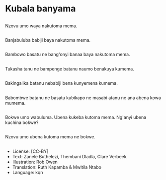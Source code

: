 # Kubala banyama

##
Nzovu umo waya nakutoma mema.

##
Banjabuluba babiji baya nakutoma mema.

##
Bambowo basatu ne bang'onyi banaa baya nakutoma mema.

##
Tukasha tanu ne bampenge batanu naumo benakuya kumema.

##
Bakingalika batanu nebabiji bena kunyemena kumema.

##
Babombwe batanu ne basatu kubikapo ne masabi atanu ne ana abena kowa mumema.

##
Bokwe umo wabuluma. Ubena kukeba kutoma mema. Ng'anyi ubena kuchina bokwe?

##
Nzovu umo ubena kutoma mema ne bokwe.

##
* License: [CC-BY]
* Text: Zanele Buthelezi, Thembani Dladla, Clare Verbeek
* Illustration: Rob Owen
* Translation: Ruth Kapamba & Mwitila Ntabo
* Language: kqn
